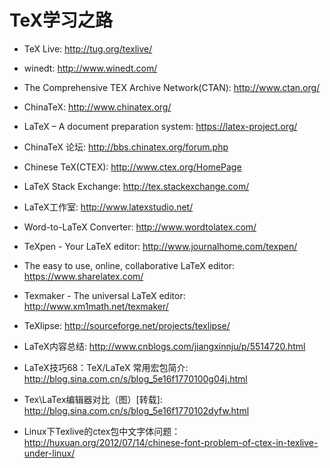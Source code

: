 # TeX学习之路

* TeX Live: <http://tug.org/texlive/>
* winedt: <http://www.winedt.com/>

* The Comprehensive TEX Archive Network(CTAN): <http://www.ctan.org/>
* ChinaTeX: <http://www.chinatex.org/>
* LaTeX – A document preparation system: <https://latex-project.org/>
* ChinaTeX 论坛: <http://bbs.chinatex.org/forum.php>
* Chinese TeX(CTEX): <http://www.ctex.org/HomePage>
* LaTeX Stack Exchange: <http://tex.stackexchange.com/>
* LaTeX工作室: <http://www.latexstudio.net/>
* Word-to-LaTeX Converter: <http://www.wordtolatex.com/>
* TeXpen - Your LaTeX editor: <http://www.journalhome.com/texpen/>
* The easy to use, online, collaborative LaTeX editor: <https://www.sharelatex.com/>
* Texmaker - The universal LaTeX editor: <http://www.xm1math.net/texmaker/>
* TeXlipse: <http://sourceforge.net/projects/texlipse/>

* LaTeX内容总结: <http://www.cnblogs.com/jiangxinnju/p/5514720.html>
* LaTeX技巧68：TeX/LaTeX 常用宏包简介: <http://blog.sina.com.cn/s/blog_5e16f1770100g04j.html>
* Tex\LaTex编辑器对比（图）[转载]: <http://blog.sina.com.cn/s/blog_5e16f1770102dyfw.html>
* Linux下Texlive的ctex包中文字体问题：<http://huxuan.org/2012/07/14/chinese-font-problem-of-ctex-in-texlive-under-linux/>